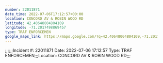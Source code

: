 ```yaml
---
number: 22011871
date_time: 2022-07-06T17:12:57+00:00
location: CONCORD AV & ROBIN WOOD RD
latitude: 42.40648004804109
longitude: -71.2017498869457
type: TRAF ENFORCEMEN
google_maps_link: https://maps.google.com/?q=42.40648004804109,-71.2017498869457
---
```


;;;;;;Incident #: 22011871  Date: 2022-07-06 17:12:57   Type: TRAF ENFORCEMEN;;;Location: CONCORD AV & ROBIN WOOD RD;;;
